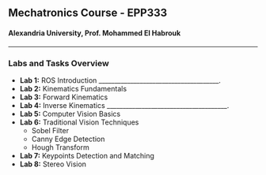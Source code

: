 ## Mechatronics Course - EPP333
#### Alexandria University,  Prof. Mohammed El Habrouk
----
### Labs and Tasks Overview
- **Lab 1:** ROS Introduction
 ______________________________________.
- **Lab 2:** Kinematics Fundamentals
- **Lab 3:** Forward Kinematics
- **Lab 4:** Inverse Kinematics
 ______________________________________.
- **Lab 5:** Computer Vision Basics
- **Lab 6:** Traditional Vision Techniques
   - Sobel Filter
   - Canny Edge Detection
   - Hough Transform
- **Lab 7:** Keypoints Detection and Matching
- **Lab 8:** Stereo Vision
